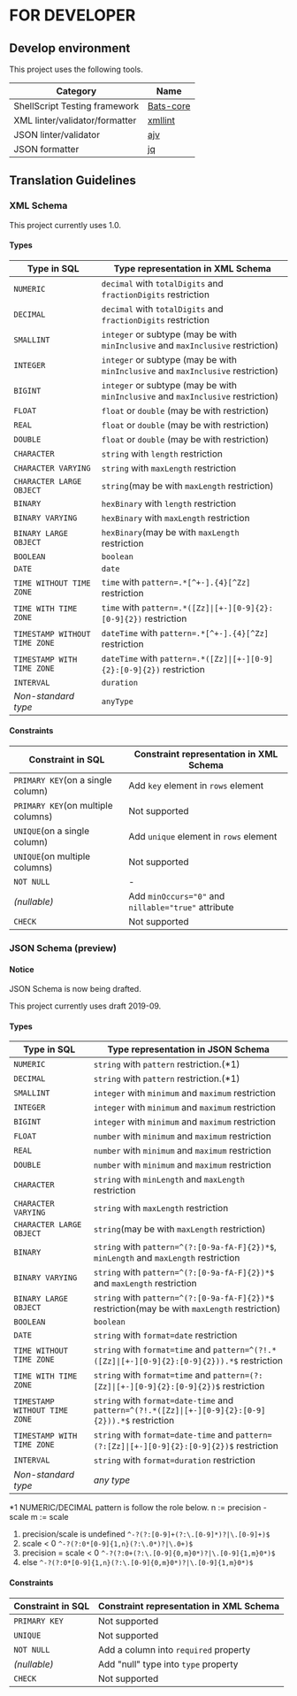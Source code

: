 # FOR DEVELOPER

## Develop environment

This project uses the following tools.

|Category                      |Name                                                |
|------------------------------|----------------------------------------------------|
|ShellScript Testing framework |[Bats-core](https://github.com/bats-core/bats-core) |
|XML linter/validator/formatter|[xmllint](http://xmlsoft.org/)                      |
|JSON linter/validator         |[ajv](https://ajv.js.org/)                          |
|JSON formatter                |[jq](https://stedolan.github.io/jq/)                |

## Translation Guidelines

### XML Schema

This project currently uses 1.0.

#### Types

|Type in SQL                  |Type representation in XML Schema                                               |
|-----------------------------|--------------------------------------------------------------------------------|
|`NUMERIC`                    |`decimal` with `totalDigits` and `fractionDigits` restriction                   |
|`DECIMAL`                    |`decimal` with `totalDigits` and `fractionDigits` restriction                   |
|`SMALLINT`                   |`integer` or subtype (may be with `minInclusive` and `maxInclusive` restriction)|
|`INTEGER`                    |`integer` or subtype (may be with `minInclusive` and `maxInclusive` restriction)|
|`BIGINT`                     |`integer` or subtype (may be with `minInclusive` and `maxInclusive` restriction)|
|`FLOAT`                      |`float` or `double` (may be with restriction)                                   |
|`REAL`                       |`float` or `double` (may be with restriction)                                   |
|`DOUBLE`                     |`float` or `double` (may be with restriction)                                   |
|`CHARACTER`                  |`string` with `length` restriction                                              |
|`CHARACTER VARYING`          |`string` with `maxLength` restriction                                           |
|`CHARACTER LARGE OBJECT`     |`string`(may be with `maxLength` restriction)                                   |
|`BINARY`                     |`hexBinary` with `length` restriction                                           |
|`BINARY VARYING`             |`hexBinary` with `maxLength` restriction                                        |
|`BINARY LARGE OBJECT`        |`hexBinary`(may be with `maxLength` restriction                                 |
|`BOOLEAN`                    |`boolean`                                                                       |
|`DATE`                       |`date`                                                                          |
|`TIME WITHOUT TIME ZONE`     |`time` with `pattern=.*[^+-].{4}[^Zz]` restriction                              |
|`TIME WITH TIME ZONE`        |`time` with `pattern=.*([Zz]\|[+-][0-9]{2}:[0-9]{2})` restriction               |
|`TIMESTAMP WITHOUT TIME ZONE`|`dateTime` with `pattern=.*[^+-].{4}[^Zz]` restriction                          |
|`TIMESTAMP WITH TIME ZONE`   |`dateTime` with `pattern=.*([Zz]\|[+-][0-9]{2}:[0-9]{2})` restriction           |
|`INTERVAL`                   |`duration`                                                                      |
|*Non-standard type*          |`anyType`                                                                       |

#### Constraints

|Constraint in SQL                 |Constraint representation in XML Schema            |
|----------------------------------|---------------------------------------------------|
|`PRIMARY KEY`(on a single column) |Add `key` element in `rows` element                |
|`PRIMARY KEY`(on multiple columns)|Not supported                                      |
|`UNIQUE`(on a single column)      |Add `unique` element in `rows` element             |
|`UNIQUE`(on multiple columns)     |Not supported                                      |
|`NOT NULL`                        |-                                                  |
|*(nullable)*                      |Add `minOccurs="0"` and `nillable="true"` attribute|
|`CHECK`                           |Not supported                                      |

### JSON Schema (preview)

#### Notice

JSON Schema is now being drafted.

This project currently uses draft 2019-09.

#### Types

|Type in SQL                  |Type representation in JSON Schema                                                                |
|-----------------------------|--------------------------------------------------------------------------------------------------|
|`NUMERIC`                    |`string` with `pattern` restriction.(*1)                                                          |
|`DECIMAL`                    |`string` with `pattern` restriction.(*1)                                                          |
|`SMALLINT`                   |`integer` with `minimum` and `maximum` restriction                                                |
|`INTEGER`                    |`integer` with `minimum` and `maximum` restriction                                                |
|`BIGINT`                     |`integer` with `minimum` and `maximum` restriction                                                |
|`FLOAT`                      |`number` with `minimum` and `maximum` restriction                                                 |
|`REAL`                       |`number` with `minimum` and `maximum` restriction                                                 |
|`DOUBLE`                     |`number` with `minimum` and `maximum` restriction                                                 |
|`CHARACTER`                  |`string` with `minLength` and `maxLength` restriction                                             |
|`CHARACTER VARYING`          |`string` with `maxLength` restriction                                                             |
|`CHARACTER LARGE OBJECT`     |`string`(may be with `maxLength` restriction)                                                     |
|`BINARY`                     |`string` with `pattern=^(?:[0-9a-fA-F]{2})*$`, `minLength` and `maxLength` restriction            |
|`BINARY VARYING`             |`string` with `pattern=^(?:[0-9a-fA-F]{2})*$` and `maxLength` restriction                         |
|`BINARY LARGE OBJECT`        |`string` with `pattern=^(?:[0-9a-fA-F]{2})*$` restriction(may be with `maxLength` restriction)    |
|`BOOLEAN`                    |`boolean`                                                                                         |
|`DATE`                       |`string` with `format=date` restriction                                                           |
|`TIME WITHOUT TIME ZONE`     |`string` with `format=time` and `pattern=^(?!.*([Zz]\|[+-][0-9]{2}:[0-9]{2})).*$` restriction     |
|`TIME WITH TIME ZONE`        |`string` with `format=time` and `pattern=(?:[Zz]\|[+-][0-9]{2}:[0-9]{2})$` restriction              |
|`TIMESTAMP WITHOUT TIME ZONE`|`string` with `format=date-time` and `pattern=^(?!.*([Zz]\|[+-][0-9]{2}:[0-9]{2})).*$` restriction|
|`TIMESTAMP WITH TIME ZONE`   |`string` with `format=date-time` and `pattern=(?:[Zz]\|[+-][0-9]{2}:[0-9]{2})$` restriction         |
|`INTERVAL`                   |`string` with `format=duration` restriction                                                       |
|*Non-standard type*          |*any type*                                                                                        |

*1 NUMERIC/DECIMAL pattern is follow the role below.
n := precision - scale
m := scale
1. precision/scale is undefined
`^-?(?:[0-9]+(?:\.[0-9]*)?|\.[0-9]+)$`
2. scale < 0
`^-?(?:0*[0-9]{1,n}(?:\.0*)?|\.0+)$`
3. precision = scale < 0
`^-?(?:0+(?:\.[0-9]{0,m}0*)?|\.[0-9]{1,m}0*)$`
4. else
`^-?(?:0*[0-9]{1,n}(?:\.[0-9]{0,m}0*)?|\.[0-9]{1,m}0*)$`


#### Constraints

|Constraint in SQL|Constraint representation in XML Schema|
|-----------------|---------------------------------------|
|`PRIMARY KEY`    |Not supported                          |
|`UNIQUE`         |Not supported                          |
|`NOT NULL`       |Add a column into `required` property  |
|*(nullable)*     |Add "null" type into `type` property   |
|`CHECK`          |Not supported                          |
